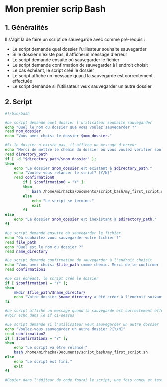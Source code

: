 # Mon premier scrip Bash

## 1. Généralités
Il s'agit là de faire un script de sauvegarde avec comme pré-requis :
  * Le script demande quel dossier l'utilisateur souhaite sauvegarder
  * Si le dossier n'existe pas, il affiche un message d'erreur
  * Le script demande ensuite où sauvegarder le fichier
  * Le script demande confirmation de sauvegarder à l'endroit choisit
  * Le cas échéant, le script créé le dossier
  * Le script affiche un message quand la sauvegarde est correctement effectuée
  * Le script demande si l'utilisateur veux sauvegarder un autre dossier

## 2. Script
```bash
#!/bin/bash

#Le script demande quel dossier l'utilisateur souhaite sauvegarder
echo "Quel le nom du dossier que vous voulez sauvegarder ?"
read nom_dossier
echo "Vous avez choisi le dossier $nom_dossier."

#Si le dossier n'existe pas, il affiche un message d'erreur
echo "Merci de mettre le chemin du dossier où vous voulez vérifier son existance :"
read directory_path
if [ -d "$directory_path/$nom_dossier" ];
then
	echo "Le dossier $nom_dossier est existant à $directory_path."
	echo "Voulez-vous relancer le script? [Y/N]"
	read confirmation0
		if [ $confirmation0 = "Y" ];
		then
			bash /home/mirhazka/Documents/script_bash/my_first_script.sh
		else
			echo "Le script se termine."
			exit
		fi
else
	echo "Le dossier $nom_dossier est inexistant à $directory_path."
fi

#Le script demande ensuite où sauvegarder le fichier
echo "Où souhaitez vous sauvegarder votre fichier ?"
read file_path
echo "Quel est le nom du dossier ?"
read name_directory

#Le script demande confirmation de sauvegarder à l'endroit choisit
echo "Vous avez choisi $file_path comme chemin. Merci de le confirmer [Y/N]"
read confirmation1

#Le cas échéant, le script créé le dossier
if [ $confirmation1 = "Y" ];
then
	mkdir $file_path/$name_directory
	echo "Votre dossier $name_directory a été créer à l'endroit suivant $file_path."
fi

#Le script affiche un message quand la sauvegarde est correctement effectuée
#Voir echo dans le if ci-dessus

#Le script demande si l'utilisateur veux sauvegarder un autre dossier
echo "Voulez-vous sauvegarder un autre dossier ?[Y/N]"
read confirmation2
if [ $confirmation2 = "Y" ];
then
	echo "Le script va être relancé."
	bash /home/mirhazka/Documents/script_bash/my_first_script.sh
else
	echo "Le script est fini."
	exit
fi

#Copier dans l'éditeur de code fourni le script, une fois conçu et testé sur son ordinateur
```
